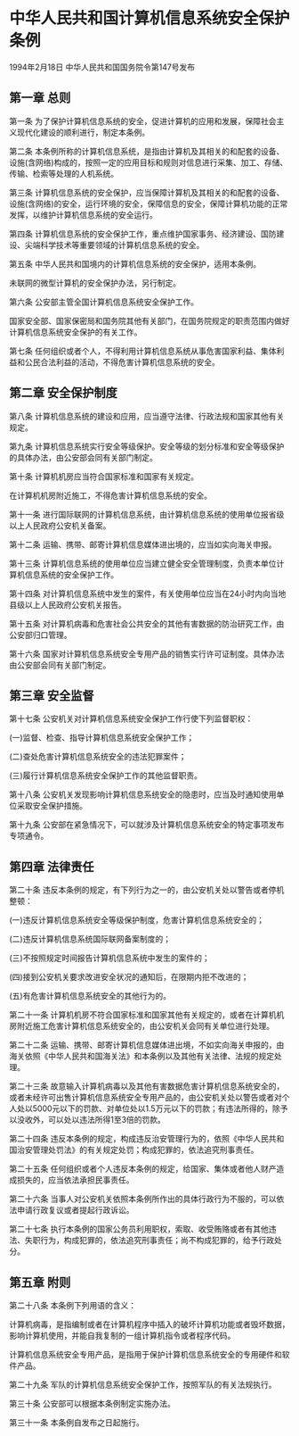 # 中华人民共和国计算机信息系统安全保护条例

1994年2月18日 中华人民共和国国务院令第147号发布　

## 第一章 总则

第一条 为了保护计算机信息系统的安全，促进计算机的应用和发展，保障社会主义现代化建设的顺利进行，制定本条例。

第二条 本条例所称的计算机信息系统，是指由计算机及其相关的和配套的设备、设施(含网络)构成的，按照一定的应用目标和规则对信息进行采集、加工、存储、传输、检索等处理的人机系统。

第三条 计算机信息系统的安全保护，应当保障计算机及其相关的和配套的设备、设施(含网络)的安全，运行环境的安全，保障信息的安全，保障计算机功能的正常发挥，以维护计算机信息系统的安全运行。

第四条 计算机信息系统的安全保护工作，重点维护国家事务、经济建设、国防建设、尖端科学技术等重要领域的计算机信息系统的安全。

第五条 中华人民共和国境内的计算机信息系统的安全保护，适用本条例。

未联网的微型计算机的安全保护办法，另行制定。

第六条 公安部主管全国计算机信息系统安全保护工作。

国家安全部、国家保密局和国务院其他有关部门，在国务院规定的职责范围内做好计算机信息系统安全保护的有关工作。

第七条 任何组织或者个人，不得利用计算机信息系统从事危害国家利益、集体利益和公民合法利益的活动，不得危害计算机信息系统的安全。

## 第二章 安全保护制度

第八条 计算机信息系统的建设和应用，应当遵守法律、行政法规和国家其他有关规定。

第九条 计算机信息系统实行安全等级保护。安全等级的划分标准和安全等级保护的具体办法，由公安部会同有关部门制定。

第十条 计算机机房应当符合国家标准和国家有关规定。

在计算机机房附近施工，不得危害计算机信息系统的安全。

第十一条 进行国际联网的计算机信息系统，由计算机信息系统的使用单位报省级以上人民政府公安机关备案。

第十二条 运输、携带、邮寄计算机信息媒体进出境的，应当如实向海关申报。

第十三条 计算机信息系统的使用单位应当建立健全安全管理制度，负责本单位计算机信息系统的安全保护工作。

第十四条 对计算机信息系统中发生的案件，有关使用单位应当在24小时内向当地县级以上人民政府公安机关报告。

第十五条 对计算机病毒和危害社会公共安全的其他有害数据的防治研究工作，由公安部归口管理。

第十六条 国家对计算机信息系统安全专用产品的销售实行许可证制度。具体办法由公安部会同有关部门制定。

## 第三章 安全监督

第十七条 公安机关对计算机信息系统安全保护工作行使下列监督职权：

(一)监督、检查、指导计算机信息系统安全保护工作；

(二)查处危害计算机信息系统安全的违法犯罪案件；

(三)履行计算机信息系统安全保护工作的其他监督职责。

第十八条 公安机关发现影响计算机信息系统安全的隐患时，应当及时通知使用单位采取安全保护措施。

第十九条 公安部在紧急情况下，可以就涉及计算机信息系统安全的特定事项发布专项通令。

## 第四章 法律责任

第二十条 违反本条例的规定，有下列行为之一的，由公安机关处以警告或者停机整顿：

(一)违反计算机信息系统安全等级保护制度，危害计算机信息系统安全的；

(二)违反计算机信息系统国际联网备案制度的；

(三)不按照规定时间报告计算机信息系统中发生的案件的；

(四)接到公安机关要求改进安全状况的通知后，在限期内拒不改进的；

(五)有危害计算机信息系统安全的其他行为的。

第二十一条 计算机机房不符合国家标准和国家其他有关规定的，或者在计算机机房附近施工危害计算机信息系统安全的，由公安机关会同有关单位进行处理。

第二十二条 运输、携带、邮寄计算机信息媒体进出境，不如实向海关申报的，由海关依照《中华人民共和国海关法》和本条例以及其他有关法律、法规的规定处理。

第二十三条 故意输入计算机病毒以及其他有害数据危害计算机信息系统安全的，或者未经许可出售计算机信息系统安全专用产品的，由公安机关处以警告或者对个人处以5000元以下的罚款、对单位处以1.5万元以下的罚款；有违法所得的，除予以没收外，可以处以违法所得1至3倍的罚款。

第二十四条 违反本条例的规定，构成违反治安管理行为的，依照《中华人民共和国治安管理处罚法》的有关规定处罚；构成犯罪的，依法追究刑事责任。

第二十五条 任何组织或者个人违反本条例的规定，给国家、集体或者他人财产造成损失的，应当依法承担民事责任。

第二十六条 当事人对公安机关依照本条例所作出的具体行政行为不服的，可以依法申请行政复议或者提起行政诉讼。

第二十七条 执行本条例的国家公务员利用职权，索取、收受贿赂或者有其他违法、失职行为，构成犯罪的，依法追究刑事责任；尚不构成犯罪的，给予行政处分。

## 第五章 附则

第二十八条 本条例下列用语的含义：

计算机病毒，是指编制或者在计算机程序中插入的破坏计算机功能或者毁坏数据，影响计算机使用，并能自我复制的一组计算机指令或者程序代码。

计算机信息系统安全专用产品，是指用于保护计算机信息系统安全的专用硬件和软件产品。

第二十九条 军队的计算机信息系统安全保护工作，按照军队的有关法规执行。

第三十条 公安部可以根据本条例制定实施办法。

第三十一条 本条例自发布之日起施行。
